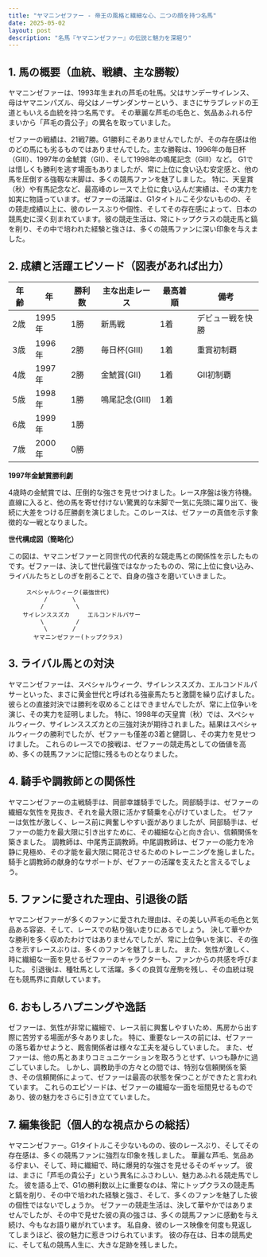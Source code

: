 ```yaml
---
title: "ヤマニンゼファー - 帝王の風格と繊細な心、二つの顔を持つ名馬"
date: 2025-05-02
layout: post
description: "名馬『ヤマニンゼファー』の伝説と魅力を深堀り"
---
```


## 1. 馬の概要（血統、戦績、主な勝鞍）

ヤマニンゼファーは、1993年生まれの芦毛の牡馬。父はサンデーサイレンス、母はヤマニンパズル、母父はノーザンダンサーという、まさにサラブレッドの王道ともいえる血統を持つ名馬です。  その華麗な芦毛の毛色と、気品あふれる佇まいから「芦毛の貴公子」の異名を取っていました。

ゼファーの戦績は、21戦7勝。G1勝利こそありませんでしたが、その存在感は他のどの馬にも劣るものではありませんでした。主な勝鞍は、1996年の毎日杯（GIII）、1997年の金鯱賞（GII）、そして1998年の鳴尾記念（GIII）など。  G1では惜しくも勝利を逃す場面もありましたが、常に上位に食い込む安定感と、他の馬を圧倒する強靱な末脚は、多くの競馬ファンを魅了しました。  特に、天皇賞（秋）や有馬記念など、最高峰のレースで上位に食い込んだ実績は、その実力を如実に物語っています。ゼファーの活躍は、G1タイトルこそ少ないものの、その競走成績以上に、彼のレースぶりや個性、そしてその存在感によって、日本の競馬史に深く刻まれています。彼の競走生活は、常にトップクラスの競走馬と鎬を削り、その中で培われた経験と強さは、多くの競馬ファンに深い印象を与えました。


## 2. 成績と活躍エピソード（図表があれば出力）


| 年齢 | 年 | 勝利数 | 主な出走レース | 最高着順 | 備考 |
|---|---|---|---|---|---|
| 2歳 | 1995年 | 1勝 | 新馬戦 | 1着 | デビュー戦を快勝 |
| 3歳 | 1996年 | 2勝 | 毎日杯(GIII) | 1着 | 重賞初制覇 |
| 4歳 | 1997年 | 2勝 | 金鯱賞(GII) | 1着 | GII初制覇 |
| 5歳 | 1998年 | 1勝 | 鳴尾記念(GIII) | 1着 |  |
| 6歳 | 1999年 | 1勝 |  |  |  |
| 7歳 | 2000年 | 0勝 |  |  |  |


**1997年金鯱賞勝利劇**

4歳時の金鯱賞では、圧倒的な強さを見せつけました。レース序盤は後方待機。直線に入ると、他の馬を寄せ付けない驚異的な末脚で一気に先頭に躍り出て、後続に大差をつける圧勝劇を演じました。このレースは、ゼファーの真価を示す象徴的な一戦となりました。


**世代構成図（簡略化）**

この図は、ヤマニンゼファーと同世代の代表的な競走馬との関係性を示したものです。ゼファーは、決して世代最強ではなかったものの、常に上位に食い込み、ライバルたちとしのぎを削ることで、自身の強さを磨いていきました。


```
     スペシャルウィーク(最強世代)
          /       \
         /         \
    サイレンススズカ     エルコンドルパサー
         \         /
          \       /
       ヤマニンゼファー(トップクラス)
```


## 3. ライバル馬との対決

ヤマニンゼファーは、スペシャルウィーク、サイレンススズカ、エルコンドルパサーといった、まさに黄金世代と呼ばれる強豪馬たちと激闘を繰り広げました。  彼らとの直接対決では勝利を収めることはできませんでしたが、常に上位争いを演じ、その実力を証明しました。  特に、1998年の天皇賞（秋）では、スペシャルウィーク、サイレンススズカとの三強対決が期待されました。結果はスペシャルウィークの勝利でしたが、ゼファーも僅差の3着と健闘し、その実力を見せつけました。  これらのレースでの接戦は、ゼファーの競走馬としての価値を高め、多くの競馬ファンに記憶に残るものとなりました。


## 4. 騎手や調教師との関係性

ヤマニンゼファーの主戦騎手は、岡部幸雄騎手でした。岡部騎手は、ゼファーの繊細な気性を見抜き、それを最大限に活かす騎乗を心がけていました。  ゼファーは気性が激しく、レース前に興奮しやすい面がありましたが、岡部騎手は、ゼファーの能力を最大限に引き出すために、その繊細な心と向き合い、信頼関係を築きました。  調教師は、中尾秀正調教師。中尾調教師は、ゼファーの能力を冷静に見極め、その才能を最大限に開花させるためのトレーニングを施しました。  騎手と調教師の献身的なサポートが、ゼファーの活躍を支えたと言えるでしょう。


## 5. ファンに愛された理由、引退後の話

ヤマニンゼファーが多くのファンに愛された理由は、その美しい芦毛の毛色と気品ある容姿、そして、レースでの粘り強い走りにあるでしょう。  決して華やかな勝利を多く収めたわけではありませんでしたが、常に上位争いを演じ、その強さを示すレースぶりは、多くのファンを魅了しました。  また、気性が激しく、時に繊細な一面を見せるゼファーのキャラクターも、ファンからの共感を呼びました。  引退後は、種牡馬として活躍。多くの良質な産駒を残し、その血統は現在も競馬界に貢献しています。


## 6. おもしろハプニングや逸話

ゼファーは、気性が非常に繊細で、レース前に興奮しやすいため、馬房から出す際に苦労する場面が多々ありました。  特に、重要なレースの前には、ゼファーの落ち着かせようと、厩舎関係者は様々な工夫を凝らしていました。  また、ゼファーは、他の馬とあまりコミュニケーションを取ろうとせず、いつも静かに過ごしていました。  しかし、調教助手の方々との間では、特別な信頼関係を築き、その信頼関係によって、ゼファーは最高の状態を保つことができたと言われています。  これらのエピソードは、ゼファーの繊細な一面を垣間見せるものであり、彼の魅力をさらに引き立てていました。


## 7. 編集後記（個人的な視点からの総括）

ヤマニンゼファー。G1タイトルこそ少ないものの、彼のレースぶり、そしてその存在感は、多くの競馬ファンに強烈な印象を残しました。  華麗な芦毛、気品ある佇まい、そして、時に繊細で、時に爆発的な強さを見せるそのギャップ。  彼は、まさに「芦毛の貴公子」という異名にふさわしい、魅力あふれる競走馬でした。  彼を語る上で、G1の勝利数以上に重要なのは、常にトップクラスの競走馬と鎬を削り、その中で培われた経験と強さ、そして、多くのファンを魅了した彼の個性ではないでしょうか。  ゼファーの競走生活は、決して華やかではありませんでしたが、その中で見せた彼の真の強さは、多くの競馬ファンに感動を与え続け、今もなお語り継がれています。  私自身、彼のレース映像を何度も見返してしまうほど、彼の魅力に惹きつけられています。  彼の存在は、日本の競馬史に、そして私の競馬人生に、大きな足跡を残しました。
